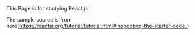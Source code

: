 
This Page is for studying React.js

The sample source is from here(https://reactjs.org/tutorial/tutorial.html#inspecting-the-starter-code_)
